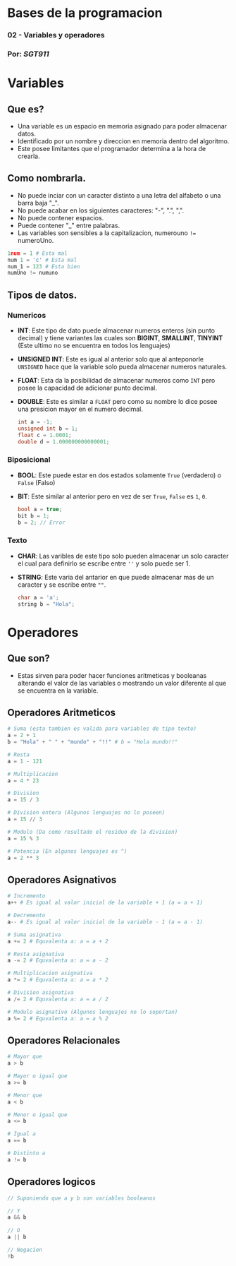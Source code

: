 # Bases de la programacion
### 02 - Variables y operadores
### Por: *SGT911*



# Variables
## Que es?

* Una variable es un espacio en memoria asignado para poder almacenar datos.
* Identificado por un nombre y direccion en memoria dentro del algoritmo.
* Este posee limitantes que el programador determina a la hora de crearla.

## Como nombrarla.

* No puede inciar con un caracter distinto a una letra del alfabeto o una barra baja "_".
* No puede acabar en los siguientes caracteres: "-", ".", ",".
* No puede contener espacios.
* Puede contener "_" entre palabras.
* Las variables son sensibles a la capitalizacion, numerouno `!=` numeroUno.

```python
1num = 1 # Esta mal
num 1 = 'c' # Esta mal
num_1 = 123 # Esta bien
numUno != numuno
```

## Tipos de datos.
### Numericos

* **INT**: Este tipo de dato puede almacenar numeros enteros (sin punto decimal) y tiene variantes las cuales son **BIGINT**, **SMALLINT**, **TINYINT** (Este ultimo no se encuentra en todos los lenguajes)

* **UNSIGNED INT**: Este es igual al anterior solo que al anteponorle `UNSIGNED` hace que la variable solo pueda almacenar numeros naturales.

* **FLOAT**: Esta da la posibilidad de almacenar numeros como `INT` pero posee la capacidad de adicionar punto decimal.

* **DOUBLE**: Este es similar a `FLOAT` pero como su nombre lo dice posee una presicion mayor en el numero decimal.

  ```c++
  int a = -1;
  unsigned int b = 1;
  float c = 1.0001;
  double d = 1.000000000000001;
  ```
  
### Biposicional

* **BOOL**: Este puede estar en dos estados solamente `True` (verdadero) o `False` (Falso)

* **BIT**: Este similar al anterior pero en vez de ser `True`, `False` es `1`, `0`.

  ```c++
  bool a = true;
  bit b = 1;
  b = 2; // Error
  ```
  
### Texto

* **CHAR**: Las varibles de este tipo solo pueden almacenar un solo caracter el cual para definirlo se escribe entre `''` y solo puede ser 1.

* **STRING**: Este varia del antarior en que puede almacenar mas de un caracter y se escribe entre `""`.

  ```c++
  char a = 'a';
  string b = "Hola";
  ```

  

# Operadores
## Que son?

* Estas sirven para poder hacer funciones aritmeticas y booleanas alterando el valor de las variables o mostrando un valor diferente al que se encuentra en la variable.

## Operadores Aritmeticos

```python
# Suma (esta tambien es valida para variables de tipo texto)
a = 2 + 1
b = "Hola" + " " + "mundo" + "!!" # b = "Hola mundo!!"

# Resta
a = 1 - 121

# Multiplicacion
a = 4 * 23

# Division
a = 15 / 3

# Division entera (Algunos lenguajes no lo poseen)
a = 15 // 3

# Modulo (Da como resultado el residuo de la division)
a = 15 % 3

# Potencia (En algunos lenguajes es ^)
a = 2 ** 3
```

## Operadores Asignativos

```python
# Incremento
a++ # Es igual al valor inicial de la variable + 1 (a = a + 1)

# Decremento
a-- # Es igual al valor inicial de la variable - 1 (a = a - 1)

# Suma asignativa
a += 2 # Equvalenta a: a = a + 2

# Resta asignativa
a -= 2 # Equvalenta a: a = a - 2

# Multiplicacion asignativa
a *= 2 # Equvalenta a: a = a * 2

# Division asignativa
a /= 2 # Equvalenta a: a = a / 2

# Modulo asignativo (Algunos lenguajes no lo soportan)
a %= 2 # Equvalenta a: a = a % 2
```

## Operadores Relacionales

```python
# Mayor que
a > b

# Mayor o igual que
a >= b

# Menor que
a < b

# Menor o igual que
a <= b

# Igual a
a == b

# Distinto a
a != b
```



## Operadores logicos

```c++
// Suponiendo que a y b son variables booleanos

// Y
a && b
    
// O
a || b

// Negacion
!b
```

